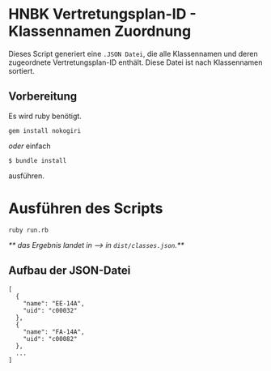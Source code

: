 # HNBK Vertretungsplan-ID - Klassennamen Zuordnung

Dieses Script generiert eine `.JSON Datei`, die alle Klassennamen und deren zugeordnete Vertretungsplan-ID enthält. Diese Datei ist nach Klassennamen sortiert.

## Vorbereitung

Es wird ruby benötigt.

`gem install nokogiri`

*oder* einfach

`$ bundle install`

ausführen.

# Ausführen des Scripts

`ruby run.rb`

_** das Ergebnis landet in --> in `dist/classes.json`.**_


## Aufbau der JSON-Datei

```
[
  {
    "name": "EE-14A",
    "uid": "c00032"
  },
  {
    "name": "FA-14A",
    "uid": "c00082"
  },
  ...
]
```
